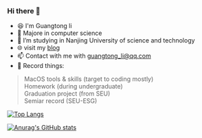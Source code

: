 ### Hi there 👋

- :laughing: I'm Guangtong li
- :microscope: Majore in computer science 
- :book: I’m studying in Nanjing University of science and technology  
- :globe_with_meridians: visit my [blog](https://liguangtong.top)
- :mailbox: Contact with me with [guangtong_li@qq.com](guangtong_li@qq.com)
- :memo: Record things:
> MacOS tools & skills (target to coding mostly)  
> Homework (during undergraduate)  
> Graduation project (from SEU)  
> Semiar record (SEU-ESG)  

[![Top Langs](https://github-readme-stats.vercel.app/api/top-langs/?username=anuraghazra&layout=compact)](https://github.com/anuraghazra/github-readme-stats)  

[![Anurag's GitHub stats](https://github-readme-stats.vercel.app/api?username=Marcus112-CS&theme=vue&card_width=100px)](https://github.com/anuraghazra/github-readme-stats)

<!--
**Marcus112-CS/Marcus112-CS** is a ✨ _special_ ✨ repository because its `README.md` (this file) appears on your GitHub profile.

Here are some ideas to get you started:

- 🔭 I’m currently working on ...
- 🌱 I’m currently learning ...
- 👯 I’m looking to collaborate on ...
- 🤔 I’m looking for help with ...
- 💬 Ask me about ...
- 📫 How to reach me: ...
- 😄 Pronouns: ...
- ⚡ Fun fact: ...
-->
